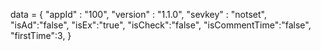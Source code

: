 <span id = 'versionData'>data = {
  "appId" : "100",
  "version" : "1.1.0",
  "sevkey" : "notset",
  "isAd":"false",
  "isEx":"true",
  "isCheck":"false",
  "isCommentTime":"false",
  "firstTime":3,
}</span>
